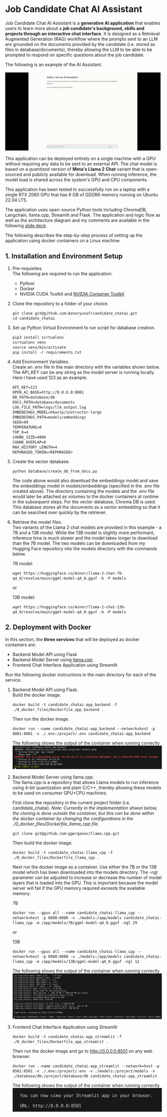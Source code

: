 # Job Candidate Chat AI Assistant
Job Candidate Chat AI Assistant is a **generative AI application** that enables users to 
learn more about a **job candidate's background, skills and projects through an interactive 
chat interface**. It is designed as a Retrieval Augmented Generation (RAG) workflow
where the prompts sent to an LLM are grounded on the documents provided by the candidate
(i.e. stored as files in database/documents), thereby allowing the LLM to be able
to be prompted to respond on specific questions about the job candidate.

The following is an example of the AI Assistant.<br><br>
<img src="images/candidate_chat_demo.gif" width="500" height="250"/>

This application can be deployed entirely on a single machine with a GPU without 
requiring any data to be sent to an external API. The chat model is based
on a *quantized* version of **Meta's Llama 2 Chat** variant that is open-sourced and 
publicly available for download. When running inference, the model load is shared across
the system's GPU and CPU components.

This application has been tested to successfully run on a laptop with a single RTX 2060 
GPU that has 6 GB of GDDR6 memory running on Ubuntu 22.04 LTS.

The application uses open-source Python tools including ChromaDB, Langchain, llama.cpp, Streamlit and Flask. The application and logic flow as well as the architecture
diagram and my comments are available in the following [slide deck](https://github.com/Aznoryusof/candidate_chatai/blob/master/diagrams/SAP%20Generative%20AI%20COE%20Slides.pdf).

The following describes the step-by-step process of setting up the application using
docker containers on a Linux machine.

## 1. Installation and Environment Setup 
1. Pre-requisites.<br>
    The following are required to run the application:
    - Python
    - Docker
    - NVIDIA CUDA Toolkit and [NVIDIA Container Toolkit](https://docs.nvidia.com/datacenter/cloud-native/container-toolkit/latest/install-guide.html)

2.  Clone the repository to a folder of your choice. 
    ```
    git clone git@github.com:Aznoryusof/candidate_chatai.git
    cd candidate_chatai
    ```
3.  Set up Python Virtual Environment to run script for database creation.
    ```
    pip3 install virtualenv
    virtualenv venv
    source venv/bin/activate
    pip install -r requirements.txt
    ```

4.  Add Environment Variables.<br>
    Create an .env file in the main directory with the variables shown below.
    The API_KEY can be any string as the model server is running locally.
    Here I have used 123 as an example.
    ```
    API_KEY=123
    OPEN_AI_BASE=http://0.0.0.0:8081
    DB_PATH=database/db
    DOCS_PATH=database/documents
    LOG_FILE_PATH=logs/llm_output.log
    EMBEDDINGS_MODEL=hkunlp/instructor-large
    EMBEDDINGS_PATH=models/embeddings
    SEED=99
    TEMPERATURE=0
    TOP_K=4
    CHUNK_SIZE=4096
    CHUNK_OVERLAP=0
    MAX_HISTORY_LENGTH=4
    REPHRASED_TOKEN=<REPHRASED>
    ```
    
5.  Create the vector database.
    ```
    python database/create_db_from_docs.py
    ```
    The code above would also download the embeddings model and save the
    embeddings model in models/embeddings (specified in the .env file created 
    above). The directory containing the models and the .env file would later 
    be attached as volumes to the docker containers at runtime in the subsequent
    steps.
    For the vector database, Chroma DB is used. This database stores all the
    documents as a vector embedding so that it can be searched over quickly by
    the retriever.   

7.  Retrieve the model files.<br>
    Two variants of the Llama 2 chat models are provided in this example - 
    a 7B and a 13B model. While the 13B model is slightly more performant, inference
    time is much slower and the model takes longer to download than the 7B model. The two models can be downloaded from my Hugging Face repository into the models directory with the 
    commands below.

    7B model:
    ```
    wget https://huggingface.co/Aznor/llama-2-chat-7b-q4_0/resolve/main/ggml-model-q4_0.gguf -b -P models
    ```
    or

    13B model:
    ```
    wget https://huggingface.co/Aznor/llama-2-chat-13b-q4_0/resolve/main/ggml-model-q4_0.gguf -b -P models
    ```

## 2. Deployment with Docker
In this section, the **three services** that will be deployed as docker containers
are:
- Backend Model API using Flask
- Backend Model Server using [llama.cpp](https://github.com/ggerganov/llama.cpp)
- Frontend Chat Interface Application using Streamlit

Run the following docker instructions in the main directory for each of the service.

1.  Backend Model API using Flask.<br>
    Build the docker image.
    ```
    docker build -t candidate_chatai-app_backend -f ./0_docker_files/Dockerfile_app_backend .
    ```
    Then run the docker image.
    ```
    docker run --name candidate_chatai-app_backend --network=host -p 8081:8081 -v ./.env:/project/.env candidate_chatai-app_backend
    ```
    The following shows the output of the container when running correctly<br>
    <img src="images/backend_flask_api.png" />
    


2.  Backend Model Server using llama.cpp.<br>
    The llama.cpp is a repository that allows Llama models to run inference
    using 4-bit quantization and plain C/C++, thereby allowing these models to 
    be used on consumer GPU+CPU machines.<br>
    
    First clone the repository in the current project folder (i.e. candidate_chatai). *Note: Currently in the
    implementation shwon below, the cloning is done outside the container, but this can be done within the docker container by changing the configurations in the ./0_docker_files/Dockerfile_llama_cpp file.*
    ```
    git clone git@github.com:ggerganov/llama.cpp.git
    ```
    Then build the docker image.
    ```
    docker build -t candidate_chatai-llama_cpp -f ./0_docker_files/Dockerfile_llama_cpp .
    ```
    Next run the docker image as a container. Use either the 7B or the 13B
    model which has been downloaded into the models directory. The -ngl parameter
    can be adjusted to increase or decrease the number of model layers that is loaded into the GPU. This is important because the model server will fail if the GPU memory required exceeds the available memory. 

    7B
    ```
    docker run --gpus all --name candidate_chatai-llama_cpp --network=host -p 8080:8080 -v ./models:/app/models candidate_chatai-llama_cpp -m /app/models/7B/ggml-model-q4_0.gguf -ngl 29
    ```
    or
    
    13B
    ```
    docker run --gpus all --name candidate_chatai-llama_cpp --network=host -p 8080:8080 -v ./models:/app/models candidate_chatai-llama_cpp -m /app/models/13B/ggml-model-q4_0.gguf -ngl 12
    ```

    The following shows the output of the container when running correctly<br>
    <img src="images/backend_model_server.png" />

4.  Frontend Chat Interface Application using Streamlit<br>
    ```
    docker build -t candidate_chatai-app_streamlit -f ./0_docker_files/Dockerfile_app_streamlit .
    ```
    Then run the docker image and go to http://0.0.0.0:8501 on any web browser.
    ```
    docker run --name candidate_chatai-app_streamlit --network=host -p 8501:8501 -v ./.env:/project/.env -v ./models:/project/models -v ./database/db:/project/database/db candidate_chatai-app_streamlit
    ```
    
    The following shows the output of the container when running correctly<br>
    <img src="images/app_streamlit.png"/>
